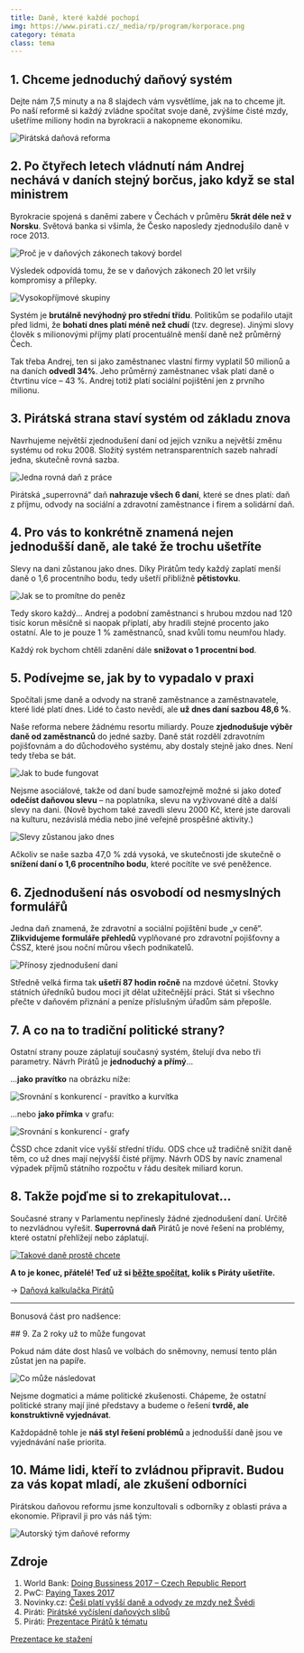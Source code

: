 ```yaml
---
title: Daně, které každé pochopí
img: https://www.pirati.cz/_media/rp/program/korporace.png
category: témata
class: tema
---
```


## 1. Chceme jednoduchý daňový systém

Dejte nám 7,5 minuty a na 8 slajdech vám vysvětlíme, jak na to chceme jít.
Po naší reformě si každý zvládne spočítat svoje daně, zvýšíme čisté mzdy,
ušetříme miliony hodin na byrokracii a nakopneme ekonomiku.

![Pirátská daňová reforma](/assets/img/program/finance/dane_na_web3-01.png)

## 2. Po čtyřech letech vládnutí nám Andrej nechává v daních stejný borčus, jako když se stal ministrem

Byrokracie spojená s daněmi zabere v Čechách v průměru **5krát déle než v Norsku**.
Světová banka si všimla, že Česko naposledy zjednodušilo daně v roce 2013.

![Proč je v daňových zákonech takový bordel](/assets/img/program/finance/dane_na_web3-02.png)

Výsledek odpovídá tomu, že se v daňových zákonech 20 let vršily kompromisy a přílepky.

![Vysokopříjmové skupiny](/assets/img/program/finance/dane_na_web3-03.png)

Systém je **brutálně nevýhodný pro střední třídu**. Politikům se podařilo utajit před lidmi, že **bohatí dnes platí méně než chudí** (tzv. degrese). Jinými slovy člověk s milionovými příjmy platí procentuálně menší daně než průměrný Čech.

Tak třeba Andrej, ten si jako zaměstnanec vlastní firmy vyplatil 50 milionů a na daních **odvedl 34%**. Jeho průměrný zaměstnanec však platí daně o čtvrtinu více – 43 %. Andrej totiž platí sociální pojištění jen z prvního milionu.

## 3. Pirátská strana staví systém od základu znova

Navrhujeme největší zjednodušení daní od jejich vzniku a největší změnu systému od roku 2008. Složitý systém netransparentních sazeb nahradí jedna, skutečně rovná sazba.

![Jedna rovná daň z práce](/assets/img/program/finance/dane_na_web3-04.png)

Pirátská „superrovná“ daň **nahrazuje všech 6 daní**, které se dnes platí: daň z příjmu, odvody na sociální a zdravotní zaměstnance i firem a solidární daň.

## 4. Pro vás to konkrétně znamená nejen jednodušší daně, ale také že trochu ušetříte

Slevy na dani zůstanou jako dnes. Díky Pirátům tedy každý zaplatí menší daně o 1,6 procentního bodu, tedy ušetří přibližně **pětistovku**.

![Jak se to promítne do peněz](/assets/img/program/finance/dane_na_web3-05.png)

Tedy skoro každý... Andrej a podobní zaměstnanci s hrubou mzdou nad 120 tisíc korun měsíčně si naopak připlatí, aby hradili stejné procento jako ostatní. Ale to je pouze 1 % zaměstnanců, snad kvůli tomu neumřou hlady.

Každý rok bychom chtěli zdanění dále **snižovat o 1 procentní bod**.

## 5. Podívejme se, jak by to vypadalo v praxi

Spočítali jsme daně a odvody na straně zaměstnance a zaměstnavatele, které lidé platí dnes. Lidé to často nevědí, ale **už dnes daní sazbou 48,6 %**.

Naše reforma nebere žádnému resortu miliardy. Pouze **zjednodušuje výběr daně od zaměstnanců** do jedné sazby. Daně stát rozdělí zdravotním pojišťovnám a do důchodového systému, aby dostaly stejně jako dnes. Není tedy třeba se bát.

![Jak to bude fungovat](/assets/img/program/finance/dane_na_web3-06.png)

Nejsme asociálové, takže od daní bude samozřejmě možné si jako doteď **odečíst daňovou slevu** – na poplatníka, slevu na vyživované dítě a další slevy na dani. (Nově bychom také zavedli slevu 2000 Kč, které jste darovali na kulturu, nezávislá média nebo jiné veřejně prospěšné aktivity.)

![Slevy zůstanou jako dnes](/assets/img/program/finance/dane_na_web3-07.png)

Ačkoliv se naše sazba 47,0 % zdá vysoká, ve skutečnosti jde skutečně o **snížení daní o 1,6 procentního bodu**, které pocítíte ve své peněžence.

## 6. Zjednodušení nás osvobodí od nesmyslných formulářů

Jedna daň znamená, že zdravotní a sociální pojištění bude „v ceně“. **Zlikvidujeme formuláře přehledů** vyplňované pro zdravotní pojišťovny a ČSSZ, které jsou noční můrou všech podnikatelů.

![Přínosy zjednodušení daní](/assets/img/program/finance/dane_na_web3-08.png)

Středně velká firma tak **ušetří 87 hodin ročně** na mzdové účetní. Stovky státních úředníků budou moci jít dělat užitečnější práci. Stát si všechno přečte v daňovém přiznání a peníze příslušným úřadům sám přepošle.

## 7. A co na to tradiční politické strany?

Ostatní strany pouze záplatují současný systém, štelují dva nebo tři parametry. Návrh Pirátů je **jednoduchý a přímý**...

...**jako pravítko** na obrázku níže:

![Srovnání s konkurencí - pravítko a kurvítka](/assets/img/program/finance/dane_na_web3-09.png)

...nebo **jako přímka** v grafu:

![Srovnání s konkurencí - grafy](/assets/img/program/finance/dane_na_web3-10.png)

ČSSD chce zdanit více vyšší střední třídu. ODS chce už tradičně snížit daně těm, co už dnes mají nejvyšší čisté příjmy. Návrh ODS by navíc znamenal výpadek příjmů státního rozpočtu v řádu desítek miliard korun.


## ​8. Takže pojďme si to zrekapitulovat...

Současné strany v Parlamentu nepřinesly žádné zjednodušení daní. Určitě to nezvládnou vyřešit. **Superrovná daň** Pirátů je nové řešení na problémy, které ostatní přehlížejí nebo záplatují.


[![Takové daně prostě chcete](/assets/img/program/finance/dane_na_web3-11.png)](https://www.pirati.cz/kalkulacka/)

**A to je konec, přátelé! Teď už si [běžte spočítat][calc], kolik s Piráty ušetříte.**

→ [Daňová kalkulačka Pirátů][calc]


----

Bonusová část pro nadšence:


​## 9. Za 2 roky už to může fungovat

Pokud nám dáte dost hlasů ve volbách do sněmovny, nemusí tento plán zůstat jen na papíře.

![Co může následovat](/assets/img/program/finance/dane_na_web3-12.png)

Nejsme dogmatici a máme politické zkušenosti. Chápeme, že ostatní politické strany mají jiné představy a budeme o řešení **tvrdě, ale konstruktivně vyjednávat**.

Každopádně tohle je **náš styl řešení problémů** a jednodušší daně jsou ve vyjednávání naše priorita.


## ​10. Máme lidi, kteří to zvládnou připravit. Budou za vás kopat mladí, ale zkušení odborníci

Pirátskou daňovou reformu jsme konzultovali s odborníky z oblasti práva a ekonomie. Připravil ji pro vás náš tým:

![Autorský tým daňové reformy](/assets/img/program/finance/dane_na_web3-13.png)


## Zdroje

1. World Bank: [Doing Bussiness 2017 – Czech Republic Report](http://www.doingbusiness.org/~/media/wbg/doingbusiness/documents/profiles/country/cze.pdf)
2. PwC: [Paying Taxes 2017](http://www.doingbusiness.org/~/media/WBG/DoingBusiness/Documents/Special-Reports/Paying-Taxes-2017.pdf)
3. Novinky.cz: [Češi platí vyšší daně a odvody ze mzdy než Švédi](https://www.novinky.cz/ekonomika/434978-cesi-plati-vyssi-dane-a-odvody-ze-mzdy-nez-svedi.html)
4. Piráti: [Pirátské vyčíslení daňových slibů](https://github.com/pirati-web/pirati.cz/blob/gh-pages/assets/pdf/porovnani-dani.pdf)
5. Piráti: [Prezentace Pirátů k tématu](https://github.com/pirati-web/intra.pirati.cz/tree/master/_navody/mo/medializace-programu/files/prezentace)

[calc]: https://www.pirati.cz/kalkulacka/
[Prezentace ke stažení](https://www.slideshare.net/JakubMichlek/daov-reforma-podle-pirt-pdf)
